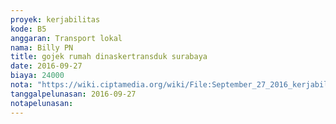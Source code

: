 ```yaml
---
proyek: kerjabilitas
kode: B5
anggaran: Transport lokal
nama: Billy PN
title: gojek rumah dinaskertransduk surabaya
date: 2016-09-27
biaya: 24000
nota: "https://wiki.ciptamedia.org/wiki/File:September_27_2016_kerjabilitas_B5_gojek_billy.jpeg"
tanggalpelunasan: 2016-09-27
notapelunasan:
---
```

